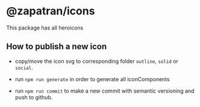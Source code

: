 # @zapatran/icons

This package has all heroicons

## How to publish a new icon

- copy/move the icon svg to corresponding folder `outline`, `solid` or `social`.

- run `npm run generate` in order to generate all iconComponents

- run `npm run commit` to make a new commit with semantic versioning and push to github.
